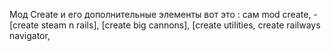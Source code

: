 Мод Create и его дополнительные элементы вот это : сам mod create, - [create steam n rails], [create big cannons], [create utilities, create railways navigator, 
